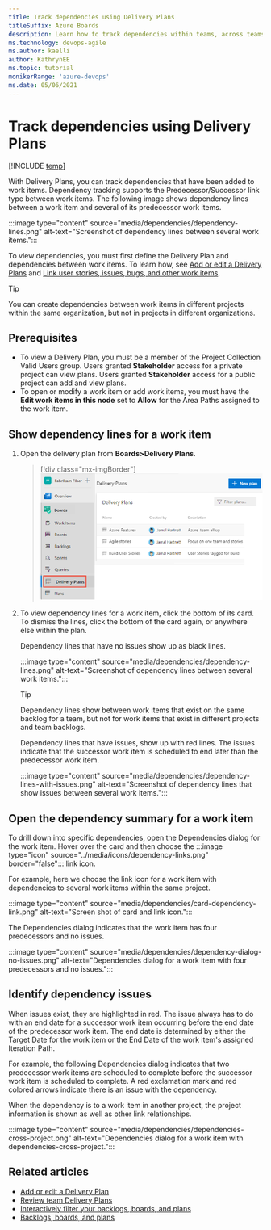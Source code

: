 ```yaml
---
title: Track dependencies using Delivery Plans 
titleSuffix: Azure Boards
description: Learn how to track dependencies within teams, across teams, and across projects using Delivery Plans 
ms.technology: devops-agile
ms.author: kaelli
author: KathrynEE
ms.topic: tutorial
monikerRange: 'azure-devops'
ms.date: 05/06/2021
---
```




# Track dependencies using Delivery Plans 

[!INCLUDE [temp](../includes/version-all.md)] 

With Delivery Plans, you can track dependencies that have been added to work items. Dependency tracking supports the Predecessor/Successor link type between work items. The following image shows dependency lines between a work item and several of its predecessor work items. 

:::image type="content" source="media/dependencies/dependency-lines.png" alt-text="Screenshot of dependency lines between several work items.":::

 
To view dependencies, you must first define the Delivery Plan and dependencies between work items. To learn how, see [Add or edit a Delivery Plans](add-edit-delivery-plan.md) and [Link user stories, issues, bugs, and other work items](../backlogs/add-link.md#link-several-work-items). 


> [!TIP]  
> You can create dependencies between work items in different projects within the same organization, but not in projects in different organizations. 

## Prerequisites

- To view a Delivery Plan, you must be a member of the Project Collection Valid Users group. Users granted **Stakeholder** access for a private project can view plans. Users granted **Stakeholder** access for a public project can add and view plans.  
- To open or modify a work item or add work items, you must have the **Edit work items in this node** set to **Allow** for the Area Paths assigned to the work item.  

## Show dependency lines for a work item 

1. Open the delivery plan from **Boards>Delivery Plans**. 

	> [!div class="mx-imgBorder"]  
	> ![Screenshot to Open Boards>Plans.](media/plans/open-plans.png) 

1. To view dependency lines for a work item, click the bottom of its card. To dismiss the lines, click the bottom of the card again, or anywhere else within the plan. 

	Dependency lines that have no issues show up as black lines. 

	:::image type="content" source="media/dependencies/dependency-lines.png" alt-text="Screenshot of dependency lines between several work items.":::

	> [!TIP]    
	> Dependency lines show between work items that exist on the same backlog for a team, but not for work items that exist in different projects and team backlogs.

	Dependency lines that have issues, show up with red lines. The issues indicate that the successor work item is scheduled to end later than the predecessor work item.  

	:::image type="content" source="media/dependencies/dependency-lines-with-issues.png" alt-text="Screenshot of dependency lines that show issues between several work items.":::

## Open the dependency summary for a work item 

To drill down into specific dependencies, open the Dependencies dialog for the work item. Hover over the card and then choose the :::image type="icon" source="../media/icons/dependency-links.png" border="false"::: link icon. 

For example, here we choose the link icon for a work item with dependencies to several work items within the same project.   

:::image type="content" source="media/dependencies/card-dependency-link.png" alt-text="Screen shot of card and link icon.":::

The Dependencies dialog indicates that the work item has four predecessors and no issues.

:::image type="content" source="media/dependencies/dependency-dialog-no-issues.png" alt-text="Dependencies dialog for a work item with four predecessors and no issues.":::

## Identify dependency issues 

When issues exist, they are highlighted in red. The issue always has to do with an end date for a successor work item occurring before the end date of the predecessor work item. The end date is determined by either the Target Date for the work item or the End Date of the work item's assigned Iteration Path. 

For example, the following Dependencies dialog indicates that two predecessor work items are scheduled to complete before the successor work item is scheduled to complete. A red exclamation mark and red colored arrows indicate there is an issue with the dependency.   

When the dependency is to a work item in another project, the project information is shown as well as other link relationships. 

:::image type="content" source="media/dependencies/dependencies-cross-project.png" alt-text="Dependencies dialog for a work item with dependencies-cross-project.":::


## Related articles  

- [Add or edit a Delivery Plan](add-edit-delivery-plan.md)
- [Review team Delivery Plans](review-team-plans.md)
- [Interactively filter your backlogs, boards, and plans](../backlogs/filter-backlogs-boards-plans.md)
- [Backlogs, boards, and plans](../backlogs/backlogs-boards-plans.md)  
 
 